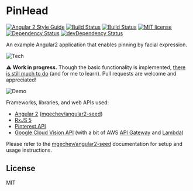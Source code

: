 PinHead
=======

[![Angular 2 Style Guide](https://mgechev.github.io/angular2-style-guide/images/badge.svg)](https://github.com/mgechev/angular2-style-guide)
[![Build Status](https://travis-ci.org/cyk/pin-head.svg?branch=master)](https://travis-ci.org/cyk/pin-head)
[![Build Status](https://ci.appveyor.com/api/projects/status/github/cyk/pin-head?svg=true)](https://ci.appveyor.com/project/cyk/pin-head)
[![MIT license](http://img.shields.io/badge/license-MIT-brightgreen.svg)](http://opensource.org/licenses/MIT)
[![Dependency Status](https://david-dm.org/cyk/pin-head.svg)](https://david-dm.org/cyk/pin-head)
[![devDependency Status](https://david-dm.org/cyk/pin-head/dev-status.svg)](https://david-dm.org/cyk/pin-head#info=devDependencies)

An example Angular2 application that enables pinning by facial expression.

![Tech](http://i.imgur.com/fgQnvt5.png)

:warning: **Work in progress.** Though the basic functionality is implemented, [there is still much to do](https://github.com/cyk/pin-head/issues) (and for me to learn). Pull requests are welcome and appreciated!

![Demo](http://i.imgur.com/QMpj44K.gif)

Frameworks, libraries, and web APIs used:

- [Angular 2](https://angular.io/) ([mgechev/angular2-seed](http://github.com/mgechev/angular2-seed))
- [RxJS 5](https://github.com/ReactiveX/rxjs)
- [Pinterest API](https://developers.pinterest.com/docs/getting-started/introduction/)
- [Google Cloud Vision API](https://cloud.google.com/vision/) (with a bit of AWS [API Gateway](https://aws.amazon.com/api-gateway/) and [Lambda](https://aws.amazon.com/lambda/))

Please refer to the [mgechev/angular2-seed](http://github.com/mgechev/angular2-seed) documentation for setup and usage instructions.

## License

MIT
